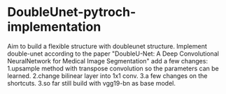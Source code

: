 # DoubleUnet-pytroch-implementation
Aim to build a flexible structure with doubleunet structure.
Implement double-unet according to the paper "DoubleU-Net: A Deep Convolutional NeuralNetwork for Medical Image Segmentation"
add a few changes:
1.upsample method with transpose convolution so the parameters can be learned.
2.change bilinear layer into 1x1 conv.
3.a few changes on the shortcuts.
3.so far still build with vgg19-bn as base model.
